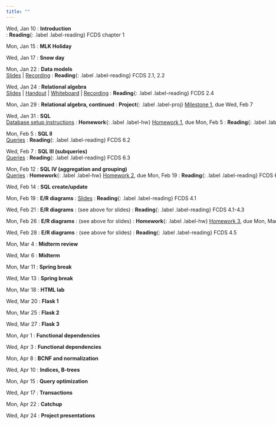 ```yaml
---
title: ""
---
```


Wed, Jan 10
: **Introduction**  
: **Reading**{: .label .label-reading} FCDS chapter 1

Mon, Jan 15
: **MLK Holiday**

Wed, Jan 17
: **Snow day**

Mon, Jan 22
: **Data models**  
  [Slides](lectures/data-models/db-models-slides.pdf) | [Recording](https://rhodes.box.com/s/zmb5jfq7q5o3t36dr0iwyx0fhvr80o8t)
: **Reading**{: .label .label-reading} FCDS 2.1, 2.2

Wed, <nobr>Jan 24
: **Relational algebra**  
  [Slides](lectures/rel-alg/db-relalg-slides.pdf) | [Handout](lectures/rel-alg/relational-algebra-handout.pdf) | [Whiteboard](lectures/rel-alg/day1-whiteboard.pdf) | 
[Recording](https://rhodes.box.com/s/fkeaczh7lhqnjbqwbrufdv6ndor2enlc) 
: **Reading**{: .label .label-reading} FCDS 2.4

Mon, Jan 29
: **Relational algebra, continued**
: **Project**{: .label .label-proj} [Milestone 1](project/milestone1), due Wed, Feb 7

Wed, Jan 31
: **SQL**  
  [Database setup instructions](lectures/sql/hp-database-setup.pdf) 
: **Homework**{: .label .label-hw} [Homework 1](homework/hw1/hw1.pdf), due Mon, Feb 5
: **Reading**{: .label .label-reading} FCDS 6.1

Mon, Feb 5
: **SQL II**  
  [Queries](lectures/sql/queries1.txt)
: **Reading**{: .label .label-reading} FCDS 6.2

Wed, Feb 7
: **SQL III (subqueries)**  
  [Queries](lectures/sql/queries2.txt)
: **Reading**{: .label .label-reading} FCDS 6.3

Mon, Feb 12
: **SQL IV (aggregation and grouping)**  
  [Queries](lectures/sql/queries3.txt)
: **Homework**{: .label .label-hw} [Homework 2](homework/hw2/), due Mon, Feb 19
: **Reading**{: .label .label-reading} FCDS 6.4

Wed, Feb 14
: **SQL create/update**

Mon, Feb 19
: **E/R diagrams**
: [Slides](lectures/er/er-modeling.pdf)
: **Reading**{: .label .label-reading} FCDS 4.1

Wed, Feb 21
: **E/R diagrams**
: (see above for slides)
: **Reading**{: .label .label-reading} FCDS 4.1-4.3

Mon, Feb 26
: **E/R diagrams**
: (see above for slides)
: **Homework**{: .label .label-hw} [Homework 3](homework/hw3/), due Mon, Mar 4 **at the beginning of class**
: **Reading**{: .label .label-reading} FCDS 4.4

Wed, Feb 28
: **E/R diagrams**
: (see above for slides)
: **Reading**{: .label .label-reading} FCDS 4.5

Mon, Mar 4
: **Midterm review**

Wed, Mar 6
: **Midterm**

Mon, Mar 11
: **Spring break**

Wed, Mar 13
: **Spring break**

Mon, Mar 18
: **HTML lab**

Wed, Mar 20
: **Flask 1**

Mon, Mar 25
: **Flask 2**

Wed, Mar 27
: **Flask 3**

Mon, Apr 1
: **Functional dependencies**

Wed, Apr 3
: **Functional dependencies**

Mon, Apr 8
: **BCNF and normalization**

Wed, Apr 10
: **Indices, B-trees**

Mon, Apr 15
: **Query optimization**

Wed, Apr 17
: **Transactions**

Mon, Apr 22
: **Catchup**

Wed, Apr 24
: **Project presentations**

